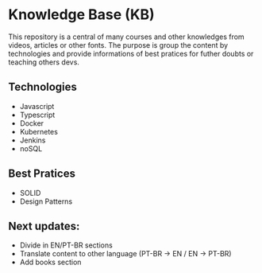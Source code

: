 # Knowledge Base (KB)

This repository is a central of many courses and other knowledges from videos, articles or other fonts. The purpose is group the content by technologies and provide informations of best pratices for futher doubts or teaching others devs.
 
## Technologies

* Javascript
* Typescript
* Docker
* Kubernetes
* Jenkins
* noSQL

## Best Pratices

* SOLID
* Design Patterns

## Next updates:

- Divide in EN/PT-BR sections
- Translate content to other language (PT-BR -> EN / EN -> PT-BR)
- Add books section
